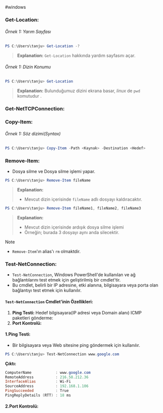 #windows

### Get-Location:
###### Örnek 1: Yarım Sayfası
```powershell
PS C:\Users\tanju> Get-Location -?
```
> **Explanation:**
> `Get-Location` hakkında yardım sayfasını açar. 
###### Örnek 1: Dizin Konumu
```powershell
PS C:\Users\tanju> Get-Location 
```
> **Explanation:**
> Bulunduğumuz dizini ekrana basar, *linux* de  `pwd` komutudur . 

### Get-NetTCPConnection:


### Copy-Item:
###### Örnek 1: Söz dizimi(Syntax)
```powershell
PS C:\Users\tanju> Copy-Item -Path <Kaynak> -Destination <Hedef>
```


### Remove-Item:
+ Dosya silme ve Dosya silme işlemi yapar.

```powershell
PS C:\Users\tanju> Remove-Item fileName
```
> **Explanation:**
> + Mevcut dizin içerisinde `fileName` adlı dosyayı kaldıracaktır.

```powershell
PS C:\Users\tanju> Remove-Item fileName1, fileName2, fileName3
```
> **Explanation:**
> + Mevcut dizin içerisinde ardışık dosya silme işlemi
> + Örneğin; burada 3 dosyayı aynı anda silecektir.


> [!NOTE]
> + `Remove-Item`'ın alias'ı `rm` olmaktdir.

### Test-NetConnection:
+ `Test-NetConnection`, Windows PowerShell'de kullanılan ve ağ bağlantılarını test etmek için geliştirilmiş bir cmdlet'tir.
+ Bu cmdlet, belirli bir IP adresine, etki alanına, bilgisayara veya porta olan bağlantıyı test etmek için kullanılır.

####  `Test-NetConnection` Cmdlet'inin Özellikleri:
1. **Ping Testi:** Hedef bilgisayara(IP adresi veya Domain alanı) ICMP paketleri gönderme:
2. **Port Kontrolü:** 

#### 1.Ping Testi:
+ Bir bilgisayara veya Web sitesine ping göndermek için kullanılır.

```powershell
PS C:\Users\tanju> Test-NetConnection www.google.com
```

**Çıktı:**
```powershell
ComputerName           : www.google.com
RemoteAddress          : 216.58.212.36
InterfaceAlias         : Wi-Fi
SourceAddress          : 192.168.1.106
PingSucceeded          : True
PingReplyDetails (RTT) : 18 ms
```

#### 2.Port Kontrolü:

